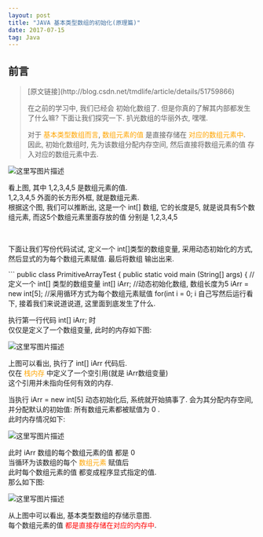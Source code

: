 ```yaml
---
layout: post
title: "JAVA 基本类型数组的初始化(原理篇)"
date: 2017-07-15   
tag: Java 
---
```


<div class="markdown_views">

<h2 id="前言"><a name="t1"></a><a target="_blank"></a>前言</h2>

<blockquote>
<p>[原文链接](http://blog.csdn.net/tmdlife/article/details/51759866)</p>
  <p>在之前的学习中, 我们已经会 初始化数组了. 但是你真的了解其内部都发生了什么嘛? 下面让我们探究一下. 扒光数组的华丽外衣, 嘿嘿.</p>

  <p>对于 <font color="orange">基本类型数组而言</font>, <font color="orange">数组元素的值</font> 是直接存储在 <font color="orange">对应的数组元素中</font>. <br>
  因此, 初始化数组时, 先为该数组分配内存空间, 然后直接将数组元素的值 存入对应的数组元素中去.</p>
</blockquote>



<p><img src="http://img.blog.csdn.net/20160625200846354" alt="这里写图片描述" title=""></p>


  <p>看上图, 其中 1,2,3,4,5 是数组元素的值. <br>
  1,2,3,4,5 外面的长方形外框, 就是数组元素. <br>
  根据这个图, 我们可以推断出, 这是一个 int[] 数组, 它的长度是5, 就是说具有5个数组元素, 而这5个数组元素里面存放的值 分别是 1,2,3,4,5</p>

<br/>

  <p>下面让我们写份代码试试, 定义一个 int[]类型的数组变量, 采用动态初始化的方式, 然后显式的为每个数组元素赋值. 最后将数组 输出出来.</p>
```
public  class   PrimitiveArrayTest
{
  public  static  void  main (String[] args)
  {
    //定义一个 int[] 类型的数组变量
    int[] iArr;
    //动态初始化数组, 数组长度为5
    iArr = new int[5];
    //采用循环方式为每个数组元素赋值
    for(int i = 0; i <iArr.length; i++)
    {
      iArr[i] = i + 10;
    }
    //使用 foreach 循环输出数组
    for(int temp : iArr)
    {
      System.out.println(temp);
    }
  }
}
```

  <p>自己写然后运行看下, 接着我们来说道说道, 这里面到底发生了什么.</p>

  <p>执行第一行代码 int[] iArr; 时 <br>
  仅仅是定义了一个数组变量, 此时的内存如下图:</p>


<p><img src="http://img.blog.csdn.net/20160625220602465" alt="这里写图片描述" title=""></p>


  <p>上图可以看出, 执行了 int[] iArr 代码后. <br>
  仅在 <font color="orange">栈内存</font> 中定义了一个空引用(就是 iArr数组变量) <br>
  这个引用并未指向任何有效的内存.</p>

  <p>当执行 iArr = new int[5] 动态初始化后, 系统就开始搞事了. 会为其分配内存空间, 并分配默认的初始值: 所有数组元素都被赋值为 0 . <br>
  此时内存情况如下:</p>


<p><img src="http://img.blog.csdn.net/20160625221557734" alt="这里写图片描述" title=""></p>


  <p>此时 iArr 数组的每个数组元素的值 都是 0  <br>
  当循环为该数组的每个 <font color="orange">数组元素</font> 赋值后 <br>
  此时每个数组元素的值 都变成程序显式指定的值. <br>
  那么如下图:</p>


<p><img src="http://img.blog.csdn.net/20160625221821394" alt="这里写图片描述" title=""></p>


  <p>从上图中可以看出, 基本类型数组的存储示意图. <br>
  每个数组元素的值 <font color="red">都是直接存储在对应的内存中</font>.</p>

